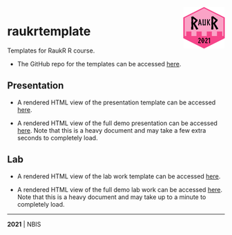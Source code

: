 <img src="assets/logo.svg" align="right" width="96" height="96">

# raukrtemplate

Templates for RaukR R course.

+ The GitHub repo for the templates can be accessed [here](https://github.com/NBISweden/raukrtemplate).

## Presentation

+ A rendered HTML view of the presentation template can be accessed [here](https://NBISweden.github.io/raukrtemplate/presentation.html).

+ A rendered HTML view of the full demo presentation can be accessed [here](https://NBISweden.github.io/raukrtemplate/presentation_demo.html). Note that this is a heavy document and may take a few extra seconds to completely load.

## Lab

+ A rendered HTML view of the lab work template can be accessed [here](https://NBISweden.github.io/raukrtemplate/lab.html).

+ A rendered HTML view of the full demo lab work can be accessed [here](https://NBISweden.github.io/raukrtemplate/lab_demo.html). Note that this is a heavy document and may take up to a minute to completely load.

---

**2021** | NBIS
